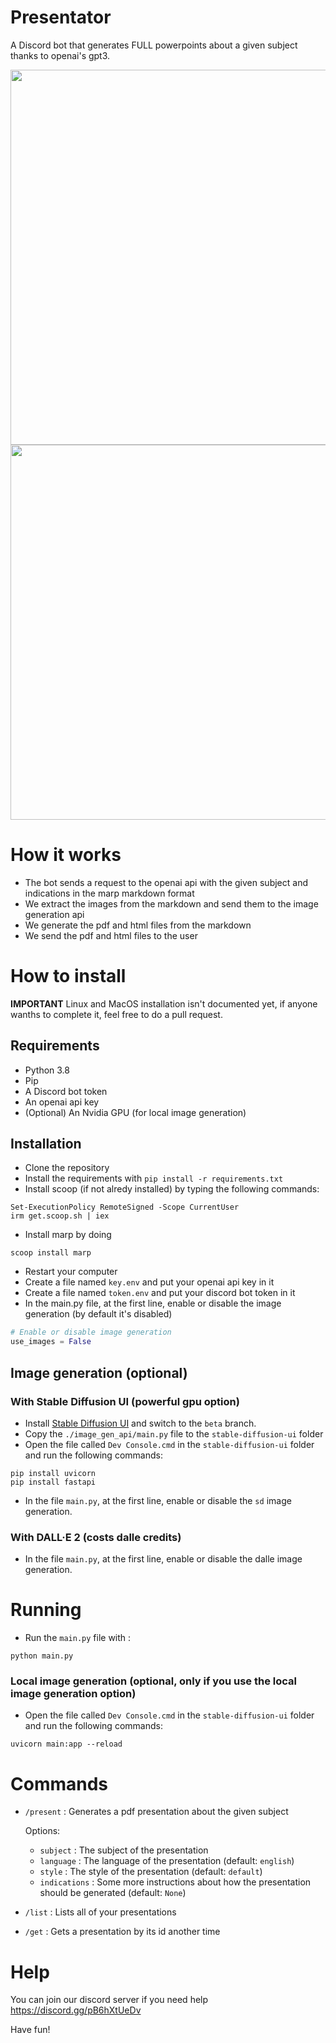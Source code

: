 # Presentator
 A Discord bot that generates FULL powerpoints about a given subject thanks to openai's gpt3.
 
 <img src="https://raw.githubusercontent.com/Paillat-dev/presentator/main/examples/steve-jobs/Steve-Jobs-1.png"  width="600" >
 <img src="https://raw.githubusercontent.com/Paillat-dev/presentator/main/examples/python/the-python-programming-language-1.png"  width="600" >
 
 
# How it works
- The bot sends a request to the openai api with the given subject and indications in the marp markdown format
- We extract the images from the markdown and send them to the image generation api
- We generate the pdf and html files from the markdown
- We send the pdf and html files to the user

# How to install
**IMPORTANT** Linux and MacOS installation isn't documented yet, if anyone wanths to complete it, feel free to do a pull request.
## Requirements
- Python 3.8
- Pip
- A Discord bot token
- An openai api key
- (Optional) An Nvidia GPU (for local image generation)

## Installation
- Clone the repository
- Install the requirements with 
`pip install -r requirements.txt`
- Install scoop (if not alredy installed) by typing the following commands:
```
Set-ExecutionPolicy RemoteSigned -Scope CurrentUser
irm get.scoop.sh | iex
```
- Install marp by doing
```
scoop install marp
```
- Restart your computer
- Create a file named `key.env` and put your openai api key in it
- Create a file named `token.env` and put your discord bot token in it
- In the main.py file, at the first line, enable or disable the image generation (by default it's disabled)
```python
# Enable or disable image generation
use_images = False
```

## Image generation (optional)
### With Stable Diffusion UI (powerful gpu option)
- Install [Stable Diffusion UI](https://github.com/cmdr2/stable-diffusion-ui) and switch to the `beta` branch.
- Copy the `./image_gen_api/main.py` file to the `stable-diffusion-ui` folder
- Open the file called `Dev Console.cmd` in the `stable-diffusion-ui` folder and run the following commands:
```
pip install uvicorn
pip install fastapi
```
- In the file `main.py`, at the first line, enable or disable the `sd` image generation.
### With DALL·E 2 (costs dalle credits)
- In the file `main.py`, at the first line, enable or disable the dalle image generation.

# Running
- Run the `main.py` file with :
```
python main.py
```

### Local image generation (optional, only if you use the local image generation option)
- Open the file called `Dev Console.cmd` in the `stable-diffusion-ui` folder and run the following commands:
```
uvicorn main:app --reload
```

# Commands
- `/present` : Generates a pdf presentation about the given subject
  
   Options:
    - `subject` : The subject of the presentation
    - `language` : The language of the presentation (default: `english`)
    - `style` : The style of the presentation (default: `default`)
    - `indications` : Some more instructions about how the presentation should be generated (default: `None`)
- `/list` : Lists all of your presentations
- `/get` : Gets a presentation by its id another time

# Help
You can join our discord server if you need help
https://discord.gg/pB6hXtUeDv

Have fun!
